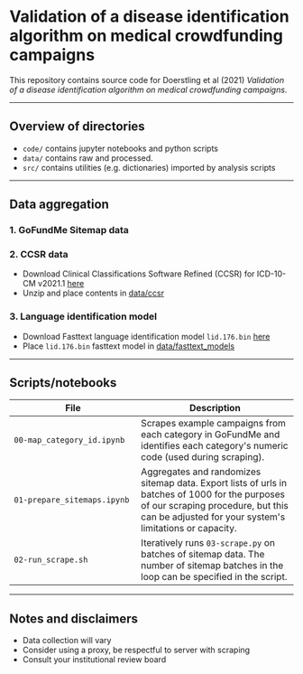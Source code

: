 # Validation of a disease identification algorithm on medical crowdfunding campaigns

This repository contains source code for Doerstling et al (2021) *Validation of a disease identification algorithm on medical crowdfunding campaigns*.

----
## Overview of directories

- `code/` contains jupyter notebooks and python scripts
- `data/` contains raw and processed.
- `src/` contains utilities (e.g. dictionaries) imported by analysis scripts

----

## Data aggregation

### 1. GoFundMe Sitemap data 


### 2. CCSR data
- Download Clinical Classifications Software Refined (CCSR) for ICD-10-CM v2021.1 [here](https://www.hcup-us.ahrq.gov/toolssoftware/ccsr/DXCCSR_v2021-1.zip)
- Unzip and place contents in [data/ccsr](data/ccsr)

### 3. Language identification model
- Download Fasttext language identification model `lid.176.bin` [here](https://fasttext.cc/docs/en/language-identification.html)
- Place `lid.176.bin` fasttext model in [data/fasttext_models](data/fasttext_models)

----

## Scripts/notebooks

File | Description
--- | ---
`00-map_category_id.ipynb` <img width=200> | Scrapes example campaigns from each category in GoFundMe and identifies each category's numeric code (used during scraping).
`01-prepare_sitemaps.ipynb` <img width=200>| Aggregates and randomizes sitemap data. Export lists of urls in batches of 1000 for the purposes of our scraping procedure, but this can be adjusted for your system's limitations or capacity.
`02-run_scrape.sh` <img width=200>| Iteratively runs `03-scrape.py` on batches of sitemap data. The number of sitemap batches in the loop can be specified in the script.

----

## Notes and disclaimers
- Data collection will vary
- Consider using a proxy, be respectful to server with scraping
- Consult your institutional review board
